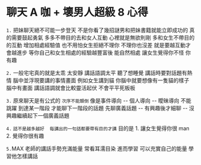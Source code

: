 # 聊天 A 咖 + 壞男人超級 8 心得

`1.` 把妹聊天絕不可能一步登天  不是你看了幾招謎男和把妹書籍就能立即成功的
真的需要鼓起勇氣  多多不帶目的去和女人互動
心裡就是無欲則剛  多和女生不帶目的的互動  增加相處經驗值
也不用怕女生拒絕不理你  不理你也沒差  就是要越互動才會越進步
等你自己和女生相處的經驗越豐富後  能自然相處
讓女生覺得你不怪  你有趣

`2.` 一般宅宅真的就是太乖 太安靜 講話語調太平 聽了想睡覺
講話時要對話題有熱情 腦中並浮現要講的事情畫面
例如女生講到貓  你腦中就要想像有一隻貓的樣子  腦中有畫面
講話語調就會比較靈活起伏  不會平平死板板


`3.` 原來聊天是有公式的  `次序不能顛倒`
像是事件導向 -- 個人導向 -- 曖昧導向  不能跳躍 到達某一階段
才能聊下一階段的話題
先聊廣義話題 -- 有興趣後才細聊 -- 沒興趣繼續起下一個廣義話題


`4.` `話不是越多越好  每講出的一句話都要帶有目的才講`
目的是 1. 讓女生覺得你很 man  2. 覺得你很有趣


`5.`MAX 老師的講話手勢充滿能量 常看耳濡目染  進而學習 可以充實自己的能量
學習他怎樣講話